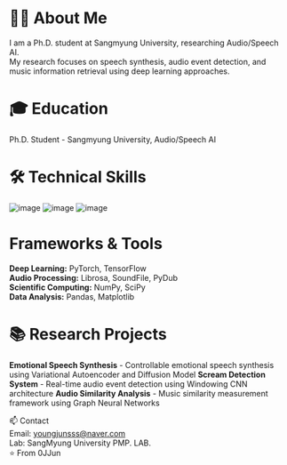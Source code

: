 # 🧑‍💻 About Me
I am a Ph.D. student at Sangmyung University, researching Audio/Speech AI.  
My research focuses on speech synthesis, audio event detection, and music information retrieval using deep learning approaches.  

# 🎓 Education

Ph.D. Student - Sangmyung University, Audio/Speech AI  

# 🛠 Technical Skills
![image](https://github.com/user-attachments/assets/db580c00-c238-4cd9-8aa0-2a502394ecff)
![image](https://github.com/user-attachments/assets/6384d5bb-58bf-42c4-914a-810adadb9d03)
![image](https://github.com/user-attachments/assets/232e2281-e756-46fc-9741-ed44847bdc4f)

# Frameworks & Tools  

**Deep Learning:** PyTorch, TensorFlow  
**Audio Processing:** Librosa, SoundFile, PyDub  
**Scientific Computing:** NumPy, SciPy  
**Data Analysis:** Pandas, Matplotlib    

# 📚 Research Projects  
**Emotional Speech Synthesis** - Controllable emotional speech synthesis using Variational Autoencoder and Diffusion Model
**Scream Detection System** - Real-time audio event detection using Windowing CNN architecture
**Audio Similarity Analysis** - Music similarity measurement framework using Graph Neural Networks


📫 Contact  
Email: youngjunsss@naver.com  
Lab: SangMyung University PMP. LAB.  
⭐️ From 0JJun

